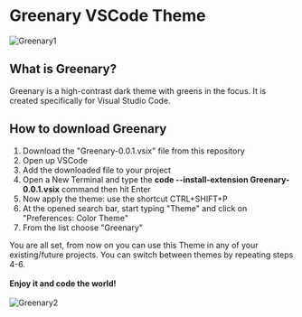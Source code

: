 # Greenary VSCode Theme
![Greenary1](https://user-images.githubusercontent.com/99720516/228320847-38f65c67-0085-4acf-9823-6f4b5c966b4f.jpg)


## What is Greenary?

Greenary is a high-contrast dark theme with greens in the focus. It is created specifically for Visual Studio Code.

## How to download Greenary
1) Download the "Greenary-0.0.1.vsix" file from this repository
2) Open up VSCode
3) Add the downloaded file to your project
4) Open a New Terminal and type the **code --install-extension Greenary-0.0.1.vsix** command then hit Enter
5) Now apply the theme:  use the shortcut CTRL+SHIFT+P
6) At the opened search bar, start typing "Theme" and click on "Preferences: Color Theme"
7) From the list choose "Greenary"

You are all set, from now on you can use this Theme in any of your existing/future projects. You can switch between themes by repeating steps 4-6.<br><br>
**Enjoy it and code the world!**<br><br>
![Greenary2](https://user-images.githubusercontent.com/99720516/228320895-3c4825c6-c5fa-45c1-bb19-8f4a8e9c38a2.jpg)
